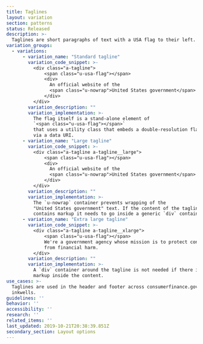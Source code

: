 ```yaml
---
title: Taglines
layout: variation
section: patterns
status: Released
description: >-
  Taglines are short paragraphs of text with a USA flag to their left.
variation_groups:
  - variations:
      - variation_name: "Standard tagline"
        variation_code_snippet: >-
          <div class="a-tagline">
              <span class="u-usa-flag"></span>
              <div>
                An official website of the
                <span class="u-nowrap">United States government</span>
              </div>
          </div>
        variation_description: ""
        variation_implementation: >-
          The flag itself is a stand-alone element of
          `<span class="u-usa-flag"></span>`
          that uses a utility class that embeds a double-resolution flag png
          via a data URI.
      - variation_name: "Large tagline"
        variation_code_snippet: >-
          <div class="a-tagline a-tagline__large">
              <span class="u-usa-flag"></span>
              <div>
                An official website of the
                <span class="u-nowrap">United States government</span>
              </div>
          </div>
        variation_description: ""
        variation_implementation: >-
          The `u-nowrap` container prevents wrapping of the
          "United States government" text. If the content of the tagline
          contains markup it needs to go inside a generic `div` container.
      - variation_name: "Extra large tagline"
        variation_code_snippet: >-
          <div class="a-tagline a-tagline__xlarge">
              <span class="u-usa-flag"></span>
              We're a government agency whose mission is to protect consumers
              from financial harm.
          </div>
        variation_description: ""
        variation_implementation: >-
          A `div` container around the tagline is not needed if there is no
          markup inside the content.
use_cases: >-
  Taglines are used in the header and footer across consumerfinance.gov and within
  inkwells.
guidelines: ''
behavior: ''
accessibility: ''
research: ''
related_items: ''
last_updated: 2019-10-21T20:38:39.851Z
secondary_section: Layout options
---
```

